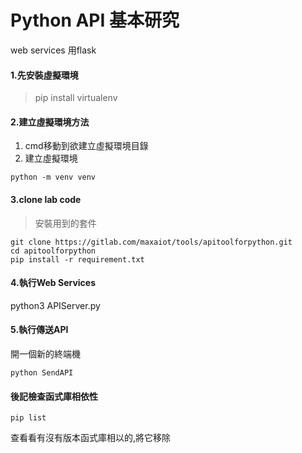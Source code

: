 # Python API 基本研究
web services 用flask 
#### 1.先安裝虛擬環境
> pip install virtualenv
#### 2.建立虛擬環境方法
1. cmd移動到欲建立虛擬環境目錄
2. 建立虛擬環境
```
python -m venv venv
```
#### 3.clone lab code
> 安裝用到的套件
```
git clone https://gitlab.com/maxaiot/tools/apitoolforpython.git
cd apitoolforpython
pip install -r requirement.txt
```
#### 4.執行Web Services
python3 APIServer.py

#### 5.執行傳送API
開一個新的終端機
```
python SendAPI
```
#### 後記檢查函式庫相依性
```
pip list 
```
查看看有沒有版本函式庫相以的,將它移除
